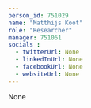 ```yaml
---
person_id: 751029
name: "Matthijs Koot"
role: "Researcher"
manager: 751061
socials :
  - twitterUrl: None
  - linkedInUrl: None
  - facebookUrl: None
  - websiteUrl: None
---
```

None

